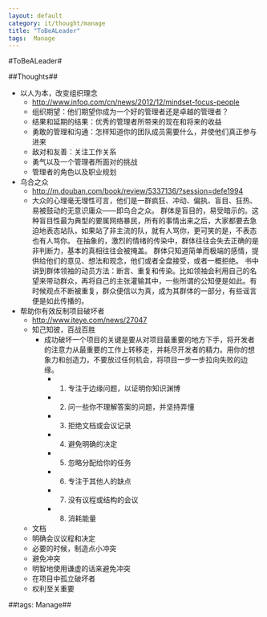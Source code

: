 ```yaml
---
layout: default
category: it/thought/manage
title: "ToBeALeader"
tags:  Manage
---
```


#ToBeALeader#



##Thoughts##
* 以人为本，改变组织理念
  * http://www.infoq.com/cn/news/2012/12/mindset-focus-people
  * 组织期望：他们期望你成为一个好的管理者还是卓越的管理者？
  * 结果和延期的结果：优秀的管理者所带来的现在和将来的收益
  * 勇敢的管理和沟通：怎样知道你的团队成员需要什么，并使他们真正参与进来
  * 敌对和友善：关注工作关系
  * 勇气以及一个管理者所面对的挑战
  * 管理者的角色以及职业规划
* 乌合之众
  * http://m.douban.com/book/review/5337136/?session=defe1994
  * 大众的心理毫无理性可言，他们是一群疯狂、冲动、偏执、盲目、狂热、易被鼓动的无意识庸众——即乌合之众。 群体是盲目的，易受暗示的。这种盲目性最为典型的要属网络暴民，所有的事情出来之后，大家都要去急迫地表态站队，如果站了非主流的队，就有人骂你，更可笑的是，不表态也有人骂你。 在抽象的，激烈的情绪的传染中，群体往往会失去正确的是非判断力，基本的真相往往会被掩盖。 群体只知道简单而极端的感情，提供给他们的意见、想法和观念，他们或者全盘接受，或者一概拒绝。 书中讲到群体领袖的动员方法：断言、重复和传染。比如领袖会利用自己的名望来带动群众，再将自己的主张灌输其中，一些所谓的公知便是如此。有时候观点不断被重复，群众便信以为真，成为其群体的一部分，有些谣言便是如此传播的。
* 帮助你有效反制项目破坏者
  * http://www.iteye.com/news/27047
  * 知己知彼，百战百胜
    * 成功破坏一个项目的关键是要从对项目最重要的地方下手，将开发者的注意力从最重要的工作上转移走，并耗尽开发者的精力。用你的想象力和创造力，不要放过任何机会，将项目一步一步拉向失败的边缘。
      * 1. 专注于边缘问题，以证明你知识渊博
      * 2. 问一些你不理解答案的问题，并坚持弄懂
      * 3. 拒绝文档或会议记录
      * 4. 避免明确的决定
      * 5. 忽略分配给你的任务
      * 6. 专注于其他人的缺点
      * 7. 没有议程或结构的会议
      * 8. 消耗能量
  * 文档
  * 明确会议议程和决定
  * 必要的时候，制造点小冲突
  * 避免冲突
  * 明智地使用谦虚的话来避免冲突
  * 在项目中孤立破坏者
  * 权利至关重要



##tags: Manage##
